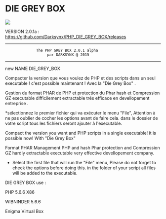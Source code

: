 # DIE GREY BOX
![](https://cloud.githubusercontent.com/assets/9467611/7703104/93c28938-fe35-11e4-8eb6-8612d9c5ab39.png)


VERSION 2.0.1a : https://github.com/Darksynx/PHP_DIE_GREY_BOX/releases 

-------------------------------------------------------------------- 
                  The PHP GREY BOX 2.0.1 alpha
                       par DARKSYNX @ 2015 
-------------------------------------------------------------------- 

 new NAME DIE_GREY_BOX 	

Compacter la version que vous voulez de PHP et des scripts dans un seul executable ! 
c'est possible maintenant ! Avec la "Die Grey Box" . 

Gestion du format PHAR de PHP et protection du Phar hash et Compression GZ
executable difficilement extractable trés efficace en 
devellopement entreprise . 


 *sélectionnez le premier fichier qui va exécuter le menu "File",
  Attention à ne pas oublier de cocher les options avant de faire cela.
  dans le dossier de votre script tous les fichiers seront ajouter à l'executable.

Compact the version you want and PHP scripts in a single executable!
it is possible now! With "Die Grey Box"

Format PHAR Management PHP and hash Phar protection and Compression GZ
hardly extractable executable very effective
devellopement company.

* Select the first file that will run the "File" menu,
   Please do not forget to check the options before doing this.
   in the folder of your script all files will be added to the executable. 

DIE GREY BOX use :

PHP 5.6.6 X86 

WIBNINDER 5.6.6 

Enigma Virtual Box




